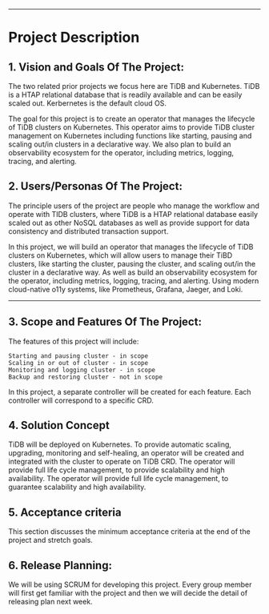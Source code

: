 ** **

# Project Description 

## 1. Vision and Goals Of The Project:

The two related prior projects we focus here are TiDB and Kubernetes. TiDB is a HTAP relational database that is readily available and can be easily scaled out. Kerbernetes is the default cloud OS.

The goal for this project is to create an operator that manages the lifecycle of TiDB clusters on Kubernetes. This operator aims to provide TiDB cluster management on Kubernetes including functions like starting, pausing and scaling out/in clusters in a declarative way. We also plan to build an observability ecosystem for the operator, including metrics, logging, tracing, and alerting.

## 2. Users/Personas Of The Project:

The principle users of the project are people who manage the workflow and operate with TIDB clusters, where TiDB is a HTAP relational database easily scaled out as other NoSQL databases as well as provide support for data consistency and distributed transaction support. 

In this project, we will build an operator that manages the lifecycle of TiDB clusters on Kubernetes, which will allow users to manage their TiBD clusters, like starting the cluster, pausing the cluster, and scaling out/in the cluster in a declarative way. As well as build an observability ecosystem for the operator, including metrics, logging, tracing, and alerting. Using modern cloud-native o11y systems, like Prometheus, Grafana, Jaeger, and Loki.

** **

## 3.   Scope and Features Of The Project:

The features of this project will include:

    Starting and pausing cluster - in scope
    Scaling in or out of cluster - in scope
    Monitoring and logging cluster - in scope
    Backup and restoring cluster - not in scope

In this project, a separate controller will be created for each feature. Each controller will correspond to a specific CRD.


## 4. Solution Concept
<!--
This section provides a high-level outline of the solution.

Global Architectural Structure Of the Project:

This section provides a high-level architecture or a conceptual diagram showing the scope of the solution. If wireframes or visuals have already been done, this section could also be used to show how the intended solution will look. This section also provides a walkthrough explanation of the architectural structure.

 

Design Implications and Discussion:

This section discusses the implications and reasons of the design decisions made during the global architecture design.
-->
TiDB will be deployed on Kubernetes. To provide automatic scaling, upgrading, monitoring and self-healing, an operator will be created and integrated with the cluster to operate on TiDB CRD. The operator will provide full life cycle management, to provide scalability and high availability. The operator will provide full life cycle management, to guarantee scalability and high availability.

## 5. Acceptance criteria

This section discusses the minimum acceptance criteria at the end of the project and stretch goals.

## 6.  Release Planning:

We will be using SCRUM for developing this project. Every group member will first get familiar with the project and then we will decide the detail of releasing plan next week.

<!-- Release planning section describes how the project will deliver incremental sets of features and functions in a series of releases to completion. Identification of user stories associated with iterations that will ease/guide sprint planning sessions is encouraged. Higher level details for the first iteration is expected. -->


